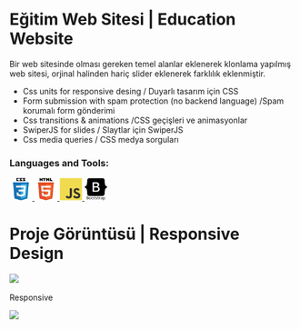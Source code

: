 <h1>Eğitim Web Sitesi | Education Website</h1>

<p>Bir web sitesinde olması gereken temel alanlar eklenerek klonlama yapılmış web sitesi, orjinal halinden hariç slider eklenerek farklılık eklenmiştir.</p>

<ul>
  <li>Css units for responsive desing / Duyarlı tasarım için CSS</li>
  <li>Form submission with spam protection (no backend language) /Spam korumalı form gönderimi</li>
  <li>Css transitions & animations /CSS geçi̇şleri̇ ve animasyonlar</li>
  <li>SwiperJS for slides / Slaytlar için SwiperJS</li>
  <li>Css media queries / CSS medya sorguları</li>
</ul>

<h3 align="left">Languages and Tools:</h3>
<p align="left"> 

  <a href="https://www.w3schools.com/css/" target="_blank" rel="noreferrer"> <img src="https://raw.githubusercontent.com/devicons/devicon/master/icons/css3/css3-original-wordmark.svg" alt="css3" width="40" height="40"/> </a><a href="https://www.w3.org/html/" target="_blank" rel="noreferrer"> <img src="https://raw.githubusercontent.com/devicons/devicon/master/icons/html5/html5-original-wordmark.svg" alt="html5" width="40" height="40"/> </a><a href="https://developer.mozilla.org/en-US/docs/Web/JavaScript" target="_blank" rel="noreferrer"> <img src="https://raw.githubusercontent.com/devicons/devicon/master/icons/javascript/javascript-original.svg" alt="javascript" width="40" height="40"/> </a> <a href="https://getbootstrap.com" target="_blank" rel="noreferrer"> <img src="https://raw.githubusercontent.com/devicons/devicon/master/icons/bootstrap/bootstrap-plain-wordmark.svg" alt="bootstrap" width="40" height="40"/> </a>
 
<h1>Proje Görüntüsü | Responsive Design </h1>

![](images/web_gif.gif)

<p>Responsive</p>

![](images/mobile_gif.gif)

